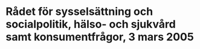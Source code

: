 # Rådet för sysselsättning och socialpolitik, hälso- och sjukvård samt konsumentfrågor, 3 mars 2005


